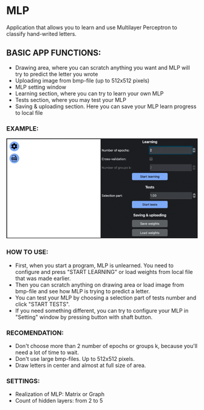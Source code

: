 # MLP

Application that allows you to learn and use Multilayer Perceptron to classify hand-writed letters.
    
## BASIC APP FUNCTIONS:

- Drawing area, where you can scratch anything you want and MLP will try to predict the letter you wrote
- Uploading image from bmp-file (up to 512x512 pixels)
- MLP setting window
- Learning section, where you can try to learn your own MLP
- Tests section, where you may test your MLP
- Saving & uploading section. Here you can save your MLP learn progress to local file

### EXAMPLE:
![](src/manual/image/example.gif)

### HOW TO USE:

- First, when you start a program, MLP is unlearned. You need to configure and press
    "START LEARNING" or load weights from local file that was made earlier.
- Then you can scratch anything on drawing area or load image from bmp-file and see how MLP is
    trying to predict a letter.
- You can test your MLP by choosing a selection part of tests number and click "START TESTS".
- If you need something different, you can try to configure your MLP in "Setting" window by
    pressing button with shaft button.

### RECOMENDATION:

- Don't choose more than 2 number of epochs or groups k, because you'll need a lot of time to wait.
- Don't use large bmp-files. Up to 512x512 pixels.
- Draw letters in center and almost at full size of area.

### SETTINGS:

- Realization of MLP: Matrix or Graph
- Count of hidden layers: from 2 to 5


